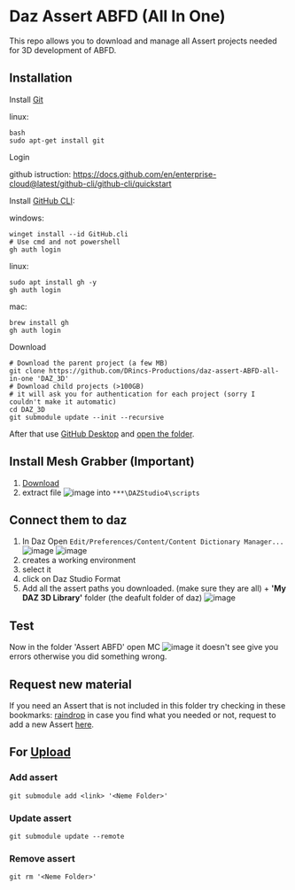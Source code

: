 # Daz Assert ABFD (All In One)

This repo allows you to download and manage all Assert projects needed for 3D development of ABFD.

## Installation

Install [Git](https://git-scm.com/)


linux:
```shell
bash
sudo apt-get install git
```

Login   

github istruction: <https://docs.github.com/en/enterprise-cloud@latest/github-cli/github-cli/quickstart>   

Install [GitHub CLI](https://github.com/cli/cli#installation):

windows:

```shell
winget install --id GitHub.cli
# Use cmd and not powershell
gh auth login
```

linux:

```shell
sudo apt install gh -y
gh auth login
```

mac:

```shell
brew install gh
gh auth login
```

Download

```shell
# Download the parent project (a few MB)
git clone https://github.com/DRincs-Productions/daz-assert-ABFD-all-in-one 'DAZ_3D'
# Download child projects (>100GB)
# it will ask you for authentication for each project (sorry I couldn't make it automatic)
cd DAZ_3D
git submodule update --init --recursive
```

After that use [GitHub Desktop](https://desktop.github.com/) and [open the folder](https://docs.github.com/en/desktop/contributing-and-collaborating-using-github-desktop/adding-and-cloning-repositories/adding-a-repository-from-your-local-computer-to-github-desktop).

## Install Mesh Grabber (Important)

1. [Download](https://raw.githubusercontent.com/DRincs-Productions/daz-assert-genesis-8-9-component-morphs/main/Mesh%20Grabber%20(Win%20%26%20Mac).rar)
2. extract file ![image](https://github.com/DRincs-Productions/daz-assert-ABFD-all-in-one/assets/67595890/dc784255-dbb2-4cc7-8b80-8cc4b6becbd9) into `***\DAZStudio4\scripts`

## Connect them to daz

1) In Daz Open `Edit/Preferences/Content/Content Dictionary Manager...`
 ![image](https://user-images.githubusercontent.com/67595890/187970556-73c7c9a1-7def-4efe-ab4e-24f6a12e0f1e.png)
 ![image](https://user-images.githubusercontent.com/67595890/215262986-ae27c921-87e4-48d1-9414-bdf3acad6625.png)
2) creates a working environment
3) select it
4) click on Daz Studio Format
5) Add all the assert paths you downloaded. (make sure they are all) + **'My DAZ 3D Library'** folder (the deafult folder of daz)
![image](https://user-images.githubusercontent.com/67595890/190847307-1c821678-2014-4d54-af2a-709c373c6abe.png)

## Test

Now in the folder 'Assert ABFD' open  MC
![image](https://user-images.githubusercontent.com/67595890/190847401-7fa7b8e8-d41e-4f5d-a0a0-c36b0027d59f.png)
it doesn't see give you errors otherwise you did something wrong.

## Request new material

If you need an Assert that is not included in this folder try checking in these bookmarks: [raindrop](https://raindrop.io/drincs)
in case you find what you needed or not, request to add a new Assert [here](https://github.com/DRincs-Productions/daz-assert-ABFD-all-in-one/issues/new/choose).

## For [Upload](https://github.com/orgs/DRincs-Productions/teams/upload)

### Add assert

```shell
git submodule add <link> '<Neme Folder>'
```

### Update assert

```shell
git submodule update --remote
```

### Remove assert

```shell
git rm '<Neme Folder>'
```
